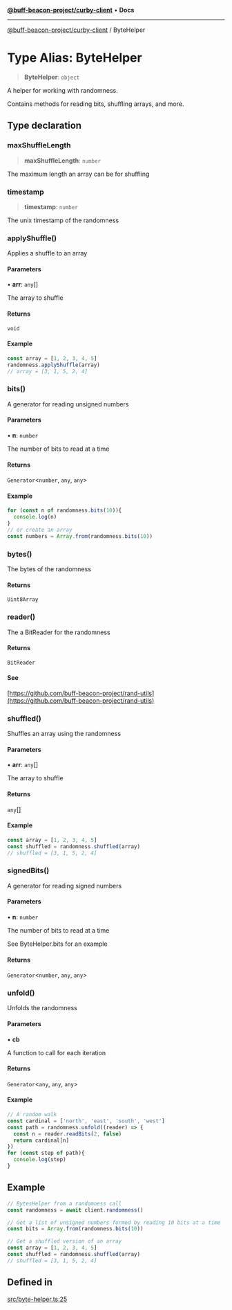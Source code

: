 [**@buff-beacon-project/curby-client**](../index.md) • **Docs**

***

[@buff-beacon-project/curby-client](../index.md) / ByteHelper

# Type Alias: ByteHelper

> **ByteHelper**: `object`

A helper for working with randomness.

Contains methods for reading bits, shuffling arrays, and more.

## Type declaration

### maxShuffleLength

> **maxShuffleLength**: `number`

The maximum length an array can be for shuffling

### timestamp

> **timestamp**: `number`

The unix timestamp of the randomness

### applyShuffle()

Applies a shuffle to an array

#### Parameters

• **arr**: `any`[]

The array to shuffle

#### Returns

`void`

#### Example

```ts
const array = [1, 2, 3, 4, 5]
randomness.applyShuffle(array)
// array = [3, 1, 5, 2, 4]
```

### bits()

A generator for reading unsigned numbers

#### Parameters

• **n**: `number`

The number of bits to read at a time

#### Returns

`Generator`\<`number`, `any`, `any`\>

#### Example

```ts
for (const n of randomness.bits(10)){
  console.log(n)
}
// or create an array
const numbers = Array.from(randomness.bits(10))
```

### bytes()

The bytes of the randomness

#### Returns

`Uint8Array`

### reader()

The a BitReader for the randomness

#### Returns

`BitReader`

#### See

[https://github.com/buff-beacon-project/rand-utils](https://github.com/buff-beacon-project/rand-utils)

### shuffled()

Shuffles an array using the randomness

#### Parameters

• **arr**: `any`[]

The array to shuffle

#### Returns

`any`[]

#### Example

```ts
const array = [1, 2, 3, 4, 5]
const shuffled = randomness.shuffled(array)
// shuffled = [3, 1, 5, 2, 4]
```

### signedBits()

A generator for reading signed numbers

#### Parameters

• **n**: `number`

The number of bits to read at a time

See ByteHelper.bits for an example

#### Returns

`Generator`\<`number`, `any`, `any`\>

### unfold()

Unfolds the randomness

#### Parameters

• **cb**

A function to call for each iteration

#### Returns

`Generator`\<`any`, `any`, `any`\>

#### Example

```ts
// A random walk
const cardinal = ['north', 'east', 'south', 'west']
const path = randomness.unfold((reader) => {
  const n = reader.readBits(2, false)
  return cardinal[n]
})
for (const step of path){
  console.log(step)
}
```

## Example

```ts
// BytesHelper from a randomness call
const randomness = await client.randomness()

// Get a list of unsigned numbers formed by reading 10 bits at a time
const bits = Array.from(randomness.bits(10))

// Get a shuffled version of an array
const array = [1, 2, 3, 4, 5]
const shuffled = randomness.shuffled(array)
// shuffled = [3, 1, 5, 2, 4]
```

## Defined in

[src/byte-helper.ts:25](https://github.com/buff-beacon-project/curby-js-client/blob/ad263e3f2ef194a96a0a2fa193e82c0d10bbd65c/src/byte-helper.ts#L25)

